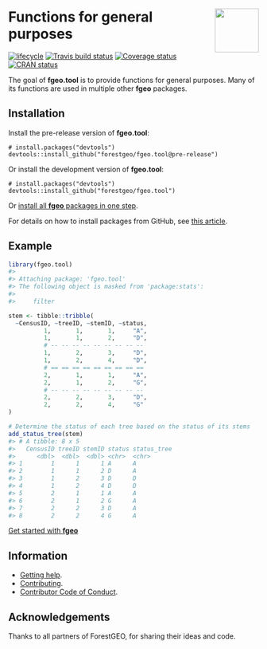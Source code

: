 
<!-- README.md is generated from README.Rmd. Please edit that file -->

# <img src="https://i.imgur.com/vTLlhbp.png" align="right" height=88 /> Functions for general purposes

[![lifecycle](https://img.shields.io/badge/lifecycle-experimental-orange.svg)](https://www.tidyverse.org/lifecycle/#experimental)
[![Travis build
status](https://travis-ci.org/forestgeo/fgeo.tool.svg?branch=master)](https://travis-ci.org/forestgeo/fgeo.tool)
[![Coverage
status](https://coveralls.io/repos/github/forestgeo/fgeo.tool/badge.svg)](https://coveralls.io/r/forestgeo/fgeo.tool?branch=master)
[![CRAN
status](https://www.r-pkg.org/badges/version/fgeo.tool)](https://cran.r-project.org/package=fgeo.tool)

The goal of **fgeo.tool** is to provide functions for general purposes.
Many of its functions are used in multiple other **fgeo** packages.

## Installation

Install the pre-release version of **fgeo.tool**:

    # install.packages("devtools")
    devtools::install_github("forestgeo/fgeo.tool@pre-release")

Or install the development version of **fgeo.tool**:

    # install.packages("devtools")
    devtools::install_github("forestgeo/fgeo.tool")

Or [install all **fgeo** packages in one
step](https://forestgeo.github.io/fgeo/index.html#installation).

For details on how to install packages from GitHub, see [this
article](https://goo.gl/dQKEeg).

## Example

``` r
library(fgeo.tool)
#> 
#> Attaching package: 'fgeo.tool'
#> The following object is masked from 'package:stats':
#> 
#>     filter

stem <- tibble::tribble(
  ~CensusID, ~treeID, ~stemID, ~status,
          1,       1,       1,     "A",
          1,       1,       2,     "D",
          # -- -- -- -- -- -- -- -- -- 
          1,       2,       3,     "D",
          1,       2,       4,     "D",
          # == == == == == == == == ==
          2,       1,       1,     "A",
          2,       1,       2,     "G",
          # -- -- -- -- -- -- -- -- -- 
          2,       2,       3,     "D",
          2,       2,       4,     "G"
)

# Determine the status of each tree based on the status of its stems
add_status_tree(stem)
#> # A tibble: 8 x 5
#>   CensusID treeID stemID status status_tree
#>      <dbl>  <dbl>  <dbl> <chr>  <chr>      
#> 1        1      1      1 A      A          
#> 2        1      1      2 D      A          
#> 3        1      2      3 D      D          
#> 4        1      2      4 D      D          
#> 5        2      1      1 A      A          
#> 6        2      1      2 G      A          
#> 7        2      2      3 D      A          
#> 8        2      2      4 G      A
```

[Get started with
**fgeo**](https://forestgeo.github.io/fgeo/articles/fgeo.html)

## Information

  - [Getting help](SUPPORT.md).
  - [Contributing](CONTRIBUTING.md).
  - [Contributor Code of Conduct](CODE_OF_CONDUCT.md).

## Acknowledgements

Thanks to all partners of ForestGEO, for sharing their ideas and code.
